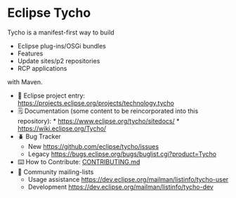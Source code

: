 Eclipse Tycho
=============

Tycho is a manifest-first way to build

  * Eclipse plug-ins/OSGi bundles
  * Features
  * Update sites/p2 repositories
  * RCP applications
  
with Maven.


* 👔 Eclipse project entry: https://projects.eclipse.org/projects/technology.tycho
* 🗒️ Documentation (some content to be reincorporated into this repository):
      * https://www.eclipse.org/tycho/sitedocs/
      * https://wiki.eclipse.org/Tycho/
* 🪲 Bug Tracker
     * New https://github.com/eclipse/tycho/issues
     * Legacy https://bugs.eclipse.org/bugs/buglist.cgi?product=Tycho
* ⌨️ How to Contribute: [CONTRIBUTING.md](./CONTRIBUTING.md)
* 💬 Community mailing-lists
     * Usage assistance https://dev.eclipse.org/mailman/listinfo/tycho-user
     * Development https://dev.eclipse.org/mailman/listinfo/tycho-dev
  